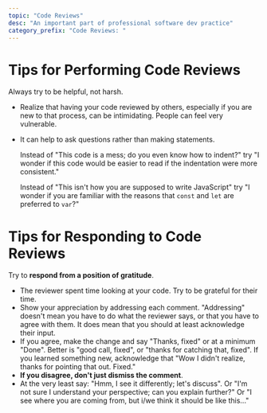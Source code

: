 ```yaml
---
topic: "Code Reviews"
desc: "An important part of professional software dev practice"
category_prefix: "Code Reviews: "
---
```


# Tips for Performing Code Reviews

Always try to be helpful, not harsh.

- Realize that having your code reviewed by others, especially if you are new to that process, can be intimidating.  People can feel very vulnerable.
- It can help to ask questions rather than making statements.  

  Instead of "This code is a mess; do you even know how to indent?" try "I wonder if this code would be easier to read if the indentation were more consistent."

  Instead of "This isn't how you are supposed to write JavaScript" try "I wonder if you are familiar with the reasons that `const` and `let` are preferred to  `var`?"

# Tips for Responding to Code Reviews

Try to **respond from a position of gratitude**.  

- The reviewer spent time looking at your code.  Try to be grateful for their time.
- Show your appreciation by addressing each comment.  "Addressing" doesn't mean you have to do what the reviewer says, or that you have to agree with them.  It does mean that you should at least acknowledge their input.
- If you agree, make the change and say "Thanks, fixed" or at a minimum "Done".   Better is "good call, fixed", or "thanks for catching that, fixed".  If you learned something new, acknowledge that "Wow I didn't realize, thanks for pointing that out. Fixed."
- **If you disagree, don't just dismiss the comment**.  
- At the very least say: "Hmm, I see it differently; let's discuss".  Or "I'm not sure I understand your perspective; can you explain further?" Or "I see where you are coming from, but i/we think it should be like this..."
  

